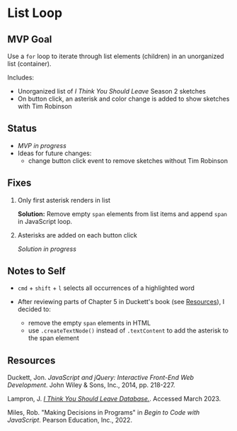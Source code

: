 # List Loop

## MVP Goal

Use a `for` loop to iterate through list elements (children) in an unorganized list (container).

Includes:

- Unorganized list of _I Think You Should Leave_ Season 2 sketches
- On button click, an asterisk and color change is added to show sketches with Tim Robinson

## Status

- _MVP in progress_
- Ideas for future changes:
  - change button click event to remove sketches without Tim Robinson

## Fixes

1. Only first asterisk renders in list

   **Solution:** Remove empty `span` elements from list items and append `span` in JavaScript loop.

2. Asterisks are added on each button click

   _Solution in progress_

## Notes to Self

- `cmd` + `shift` + `l` selects all occurrences of a highlighted word

- After reviewing parts of Chapter 5 in Duckett's book (see [Resources](#resources)), I decided to:
  - remove the empty `span` elements in HTML
  - use `.createTextNode()` instead of `.textContent` to add the asterisk to the span element

## Resources

Duckett, Jon. _JavaScript and jQuery: Interactive Front-End Web Development_. John Wiley & Sons, Inc., 2014, pp. 218-227.

Lampron, J. [_I Think You Should Leave Database._](https://www.itysldb.com/). Accessed March 2023.

Miles, Rob. "Making Decisions in Programs" in _Begin to Code with JavaScript_. Pearson Education, Inc., 2022.

